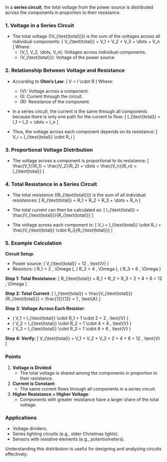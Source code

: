 In a **series circuit**, the total voltage from the power source is distributed across the components in proportion to their resistance.

### **1. Voltage in a Series Circuit**
- The total voltage (\(V_{\text{total}}\)) is the sum of the voltages across all individual components:
  \[
  V_{\text{total}} = V_1 + V_2 + V_3 + \dots + V_n
  \]
  Where:
  - \(V_1, V_2, \dots, V_n\): Voltages across individual components.
  - \(V_{\text{total}}\): Voltage of the power source.

### **2. Relationship Between Voltage and Resistance**
- According to **Ohm’s Law**:
  \[
  V = I \cdot R
  \]
  Where:
  - \(V\): Voltage across a component.
  - \(I\): Current through the circuit.
  - \(R\): Resistance of the component.

- In a series circuit, the current is the same through all components because there is only one path for the current to flow:
  \[
  I_{\text{total}} = I_1 = I_2 = \dots = I_n
  \]

- Thus, the voltage across each component depends on its resistance:
  \[
  V_i = I_{\text{total}} \cdot R_i
  \]

### **3. Proportional Voltage Distribution**
- The voltage across a component is proportional to its resistance:
  \[
  \frac{V_1}{R_1} = \frac{V_2}{R_2} = \dots = \frac{V_n}{R_n} = I_{\text{total}}
  \]

### **4. Total Resistance in a Series Circuit**
- The total resistance (\(R_{\text{total}}\)) is the sum of all individual resistances:
  \[
  R_{\text{total}} = R_1 + R_2 + R_3 + \dots + R_n
  \]

- The total current can then be calculated as:
  \[
  I_{\text{total}} = \frac{V_{\text{total}}}{R_{\text{total}}}
  \]

- The voltage across each component is:
  \[
  V_i = I_{\text{total}} \cdot R_i = \frac{V_{\text{total}} \cdot R_i}{R_{\text{total}}}
  \]

### **5. Example Calculation**
**Circuit Setup**:
- Power source: \( V_{\text{total}} = 12 \, \text{V} \)
- Resistors: \( R_1 = 2 \, \Omega \), \( R_2 = 4 \, \Omega \), \( R_3 = 6 \, \Omega \)

**Step 1: Total Resistance**:
\[
R_{\text{total}} = R_1 + R_2 + R_3 = 2 + 4 + 6 = 12 \, \Omega
\]

**Step 2: Total Current**:
\[
I_{\text{total}} = \frac{V_{\text{total}}}{R_{\text{total}}} = \frac{12}{12} = 1 \, \text{A}
\]

**Step 3: Voltage Across Each Resistor**:
- \( V_1 = I_{\text{total}} \cdot R_1 = 1 \cdot 2 = 2 \, \text{V} \)
- \( V_2 = I_{\text{total}} \cdot R_2 = 1 \cdot 4 = 4 \, \text{V} \)
- \( V_3 = I_{\text{total}} \cdot R_3 = 1 \cdot 6 = 6 \, \text{V} \)

**Step 4: Verify**:
\[
V_{\text{total}} = V_1 + V_2 + V_3 = 2 + 4 + 6 = 12 \, \text{V}
\]

### **Points**
1. **Voltage is Divided**:
   - The total voltage is shared among the components in proportion to their resistance.
2. **Current is Constant**:
   - The same current flows through all components in a series circuit.
3. **Higher Resistance = Higher Voltage**:
   - Components with greater resistance have a larger share of the total voltage.

### **Applications**
- Voltage dividers.
- Series lighting circuits (e.g., older Christmas lights).
- Sensors with resistive elements (e.g., potentiometers).

Understanding this distribution is useful for designing and analyzing circuits effectively.
